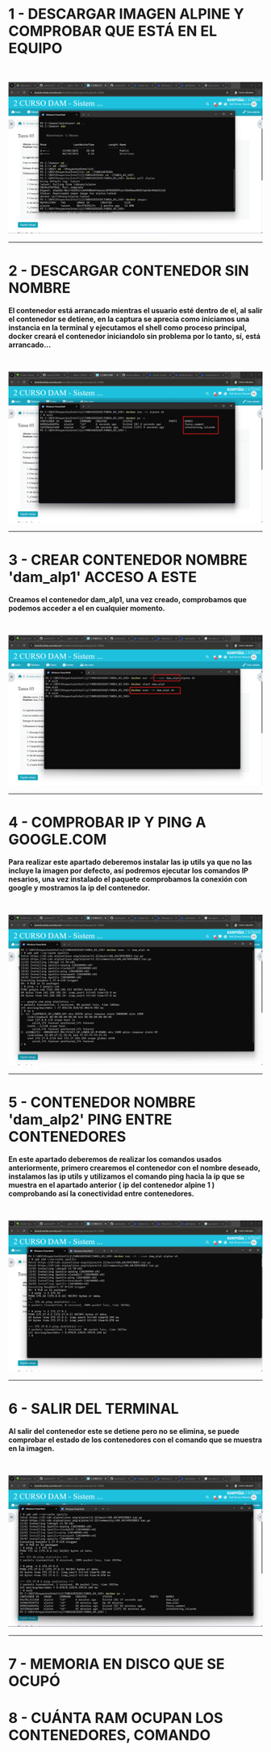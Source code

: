# 1 - DESCARGAR IMAGEN ALPINE Y COMPROBAR QUE ESTÁ EN EL EQUIPO

<br>

![FOTO1](CAPTURAS/1.png)

---


# 2 - DESCARGAR CONTENEDOR SIN NOMBRE


**El contenedor está arrancado mientras el usuario esté dentro de el, al salir el contenedor se detiene, en la captura se aprecia como
iniciamos una instancia en la terminal y ejecutamos el shell como proceso principal, docker creará el contenedor iniciandolo sin problema por lo tanto,
sí, está arrancado...**

<br>

![FOTO2](CAPTURAS/2.png)

---

# 3 - CREAR CONTENEDOR NOMBRE 'dam_alp1' ACCESO A ESTE

**Creamos el contenedor dam_alp1, una vez creado, comprobamos que podemos acceder a el en cualquier momento.**

<br>

![FOTO3](CAPTURAS/3.png)

---

# 4 - COMPROBAR IP Y PING A GOOGLE.COM

**Para realizar este apartado deberemos instalar las ip utils ya que no las incluye la imagen por defecto, así podremos 
ejecutar los comandos IP nesarios, una vez instalado el paquete comprobamos la conexión con google y mostramos la ip del contenedor.**

<br>

![FOTO4](CAPTURAS/4.png)

---

# 5 - CONTENEDOR NOMBRE 'dam_alp2' PING ENTRE CONTENEDORES

**En este apartado deberemos de realizar los comandos usados anteriormente, primero crearemos el contenedor 
con el nombre deseado, instalamos las ip utils y utilizamos el comando ping hacia la ip que se muestra en el apartado anterior
( ip del contenedor alpine 1 )  comprobando así la conectividad entre contenedores.**

<br>

![FOTO5](CAPTURAS/5.png)

---

# 6 - SALIR DEL TERMINAL

**Al salir del contenedor este se detiene pero no se elimina, se puede comprobar el estado de los contenedores con el comando que se muestra en la imagen.**

<br>

![FOTO6](CAPTURAS/6.png)

---

# 7 - MEMORIA EN DISCO QUE SE OCUPÓ

# 8 - CUÁNTA RAM OCUPAN LOS CONTENEDORES, COMANDO

#
